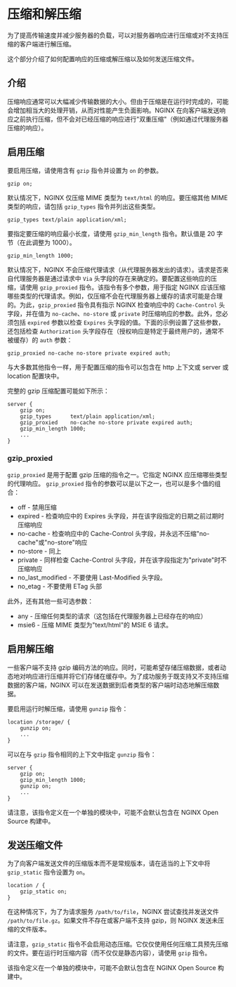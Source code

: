 # 压缩和解压缩

为了提高传输速度并减少服务器的负载，可以对服务器响应进行压缩或对不支持压缩的客户端进行解压缩。

这个部分介绍了如何配置响应的压缩或解压缩以及如何发送压缩文件。

## 介绍

压缩响应通常可以大幅减少传输数据的大小。但由于压缩是在运行时完成的，可能会增加相当大的处理开销，从而对性能产生负面影响。NGINX 在向客户端发送响应之前执行压缩，但不会对已经压缩的响应进行"双重压缩"（例如通过代理服务器压缩的响应）。

## 启用压缩

要启用压缩，请使用含有 `gzip` 指令并设置为 `on` 的参数。

```nginx
gzip on;
```

默认情况下，NGINX 仅压缩 MIME 类型为 `text/html` 的响应。要压缩其他 MIME 类型的响应，请包括 `gzip_types` 指令并列出这些类型。

```nginx
gzip_types text/plain application/xml;
```

要指定要压缩的响应最小长度，请使用 `gzip_min_length` 指令。默认值是 20 字节（在此调整为 1000）。

```nginx
gzip_min_length 1000;
```

默认情况下，NGINX 不会压缩代理请求（从代理服务器发出的请求）。请求是否来自代理服务器是通过请求中 `Via` 头字段的存在来确定的。要配置这些响应的压缩，请使用 `gzip_proxied` 指令。该指令有多个参数，用于指定 NGINX 应该压缩哪些类型的代理请求。例如，仅压缩不会在代理服务器上缓存的请求可能是合理的。为此，`gzip_proxied` 指令具有指示 NGINX 检查响应中的 `Cache-Control` 头字段，并在值为 `no-cache`、`no-store` 或 `private` 时压缩响应的参数。此外，您必须包括 `expired` 参数以检查 `Expires` 头字段的值。下面的示例设置了这些参数，还包括检查 `Authorization` 头字段存在（授权响应是特定于最终用户的，通常不被缓存）的 `auth` 参数：

```nginx
gzip_proxied no-cache no-store private expired auth;
```

与大多数其他指令一样，用于配置压缩的指令可以包含在 http 上下文或 server 或 location 配置块中。

完整的 gzip 压缩配置可能如下所示：

```nginx
server {
    gzip on;
    gzip_types      text/plain application/xml;
    gzip_proxied    no-cache no-store private expired auth;
    gzip_min_length 1000;
    ...
}
```

### gzip_proxied

`gzip_proxied` 是用于配置 gzip 压缩的指令之一。它指定 NGINX 应压缩哪些类型的代理响应。 `gzip_proxied` 指令的参数可以是以下之一，也可以是多个值的组合：

- off - 禁用压缩
- expired - 检查响应中的 Expires 头字段，并在该字段指定的日期之前过期时压缩响应
- no-cache - 检查响应中的 Cache-Control 头字段，并永远不压缩"no-cache"或"no-store"响应
- no-store - 同上
- private - 同样检查 Cache-Control 头字段，并在该字段指定为"private"时不压缩响应
- no_last_modified - 不要使用 Last-Modified 头字段。
- no_etag - 不要使用 ETag 头部

此外，还有其他一些可选参数：

- any - 压缩任何类型的请求（这包括在代理服务器上已经存在的响应）
- msie6 - 压缩 MIME 类型为"text/html"的 MSIE 6 请求。

## 启用解压缩

一些客户端不支持 gzip 编码方法的响应。同时，可能希望存储压缩数据，或者动态地对响应进行压缩并将它们存储在缓存中。为了成功服务于既支持又不支持压缩数据的客户端，NGINX 可以在发送数据到后者类型的客户端时动态地解压缩数据。

要启用运行时解压缩，请使用 `gunzip` 指令：

```nginx
location /storage/ {
    gunzip on;
    ...
}
```

可以在与 `gzip` 指令相同的上下文中指定 `gunzip` 指令：

```nginx
server {
    gzip on;
    gzip_min_length 1000;
    gunzip on;
    ...
}
```

请注意，该指令定义在一个单独的模块中，可能不会默认包含在 NGINX Open Source 构建中。

## 发送压缩文件

为了向客户端发送文件的压缩版本而不是常规版本，请在适当的上下文中将 `gzip_static` 指令设置为 `on`。

```nginx
location / {
    gzip_static on;
}
```

在这种情况下，为了为请求服务 `/path/to/file`，NGINX 尝试查找并发送文件 `/path/to/file.gz`。如果文件不存在或客户端不支持 gzip，则 NGINX 发送未压缩的文件版本。

请注意，`gzip_static` 指令不会启用动态压缩。它仅仅使用任何压缩工具预先压缩的文件。要在运行时压缩内容（而不仅仅是静态内容），请使用 `gzip` 指令。

该指令定义在一个单独的模块中，可能不会默认包含在 NGINX Open Source 构建中。